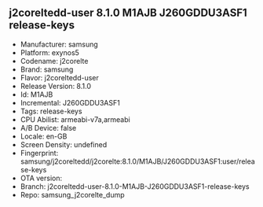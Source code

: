 ## j2coreltedd-user 8.1.0 M1AJB J260GDDU3ASF1 release-keys
- Manufacturer: samsung
- Platform: exynos5
- Codename: j2corelte
- Brand: samsung
- Flavor: j2coreltedd-user
- Release Version: 8.1.0
- Id: M1AJB
- Incremental: J260GDDU3ASF1
- Tags: release-keys
- CPU Abilist: armeabi-v7a,armeabi
- A/B Device: false
- Locale: en-GB
- Screen Density: undefined
- Fingerprint: samsung/j2coreltedd/j2corelte:8.1.0/M1AJB/J260GDDU3ASF1:user/release-keys
- OTA version: 
- Branch: j2coreltedd-user-8.1.0-M1AJB-J260GDDU3ASF1-release-keys
- Repo: samsung_j2corelte_dump
